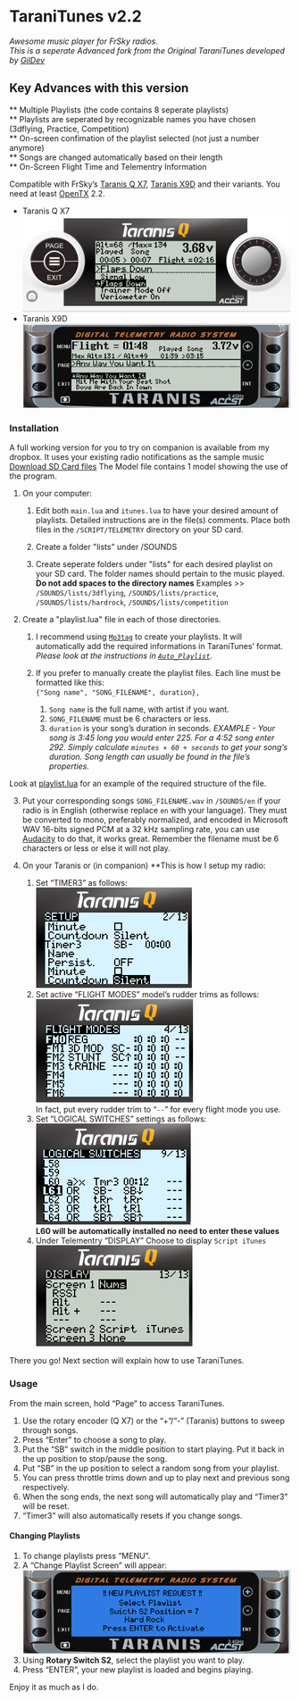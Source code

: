 TaraniTunes v2.2 
===========
*Awesome music player for FrSky radios.*  
*This is a seperate Advanced fork from the Original TaraniTunes developed by [GilDev](https://github.com/GilDev)*

Key Advances with this version
------------------------------
** Multiple Playlists (the code contains 8 seperate playlists)  
** Playlists are seperated by recognizable names you have chosen (3dflying, Practice, Competition)  
** On-screen confimation of the playlist selected (not just a number anymore)  
** Songs are changed automatically based on their length  
** On-Screen Flight Time and Telementry Information   

Compatible with FrSky’s [Taranis Q X7](https://www.frsky-rc.com/product/taranis-q-x7-2), [Taranis X9D](https://www.frsky-rc.com/product/taranis-x9d-plus-2) and their variants.
You need at least [OpenTX](http://www.open-tx.org) 2.2.

* Taranis Q X7  
  ![Taranis QX7](Screenshots/TaraniTunesQX7.PNG)  
* Taranis X9D  
  ![Taranis X9D](Screenshots/TaraniTunesX9D.PNG)

### Installation

A full working version for you to try on companion is available from my dropbox.  It uses your existing radio notifications as the sample music  [Download SD Card files](https://www.dropbox.com/sh/ojqjugozk2s4e9e/AADaXwY6DARqot-Jig9Xvx3Pa?dl=0) The Model file contains 1 model showing the use of the program.   

1. On your computer:
	1. Edit both `main.lua` and `itunes.lua` to have your desired amount of playlists. Detailed instructions are in the file(s) comments. Place both files in the `/SCRIPT/TELEMETRY` directory on your SD card.  

	2. Create a folder "lists" under /SOUNDS
	
	3. Create seperate folders under "lists" for each desired playlist on your SD card. The folder names should pertain to the music played. **Do not add spaces to the directory names**
Examples >> `/SOUNDS/lists/3dflying`, `/SOUNDS/lists/practice`, `/SOUNDS/lists/hardrock`, `/SOUNDS/lists/competition`

2. Create a "playlist.lua" file in each of those directories.
	1. I recommend using [`Mp3tag`](https://www.mp3tag.de/en/index.html) to create your playlists. It will automatically add the required informations in TaraniTunes’ format. *Please look at the instructions in [`Auto_Playlist`](/Auto_Playlist)*.

	2.  If you prefer to manually create the playlist files. Each line must be formatted like this:   
	`{"Song name", "SONG_FILENAME", duration},` 
		1. `Song name` is the full name, with artist if you want.
		2. `SONG_FILENAME` must be 6 characters or less. 
		3. `duration` is your song’s duration in seconds. *EXAMPLE - Your song is 3:45 long you would enter 225. For a 4:52 song enter 292. Simply calculate `minutes × 60 + seconds` to get your song’s duration. Song length can usually be found in the file’s properties.*  
 
 Look at [playlist.lua](playlist.lua) for an example of the required structure of the file.

3. Put your corresponding songs `SONG_FILENAME.wav` in `/SOUNDS/en` if your radio is in English (otherwise replace `en` with your language). They must be converted to mono, preferably normalized, and encoded in Microsoft WAV 16-bits signed PCM at a 32 kHz sampling rate, you can use [Audacity](http://www.audacityteam.org) to do that, it works great. Remember the filename must be 6 characters or less or else it will not play.

4. On your Taranis or (in companion) **This is how I setup my radio:
	1. Set “TIMER3” as follows:      
	![Timer settings](Screenshots/timer.PNG)  
	2. Set active “FLIGHT MODES” model’s rudder trims as follows:     
	![Flight modes settings](Screenshots/trims.PNG)  
	In fact, put every rudder trim to “`--`” for every flight mode you use.  
	3. Set “LOGICAL SWITCHES” settings as follows:  
	![Logical Switch Settings](Screenshots/LogicalSwitch.PNG)  
	**L60 will be automatically installed no need to enter these values**
	4. Under Telementry “DISPLAY” Choose to display `Script iTunes`  
	![Display settings](Screenshots/DisplaySettings.PNG)
	
There you go! Next section will explain how to use TaraniTunes.

### Usage

From the main screen, hold “Page” to access TaraniTunes.
1. Use the rotary encoder (Q X7) or the “+”/“-” (Taranis) buttons to sweep through songs.
2. Press “Enter” to choose a song to play.
3. Put the “SB” switch in the middle position to start playing. Put it back in the up position to stop/pause the song.
4. Put “SB” in the up position to select a random song from your playlist.
5. You can press throttle trims down and up to play next and previous song respectively.
6. When the song ends, the next song will automatically play and “Timer3” will be reset.
7. “Timer3” will also automatically resets if you change songs.

#### Changing Playlists

1. To change playlists press “MENU”.
2. A “Change Playlist Screen” will appear:  
![Change Playlist](Screenshots/ChangeList.PNG)     
3. Using **Rotary Switch S2**, select the playlist you want to play.
4. Press “ENTER”, your new playlist is loaded and begins playing.

Enjoy it as much as I do.

